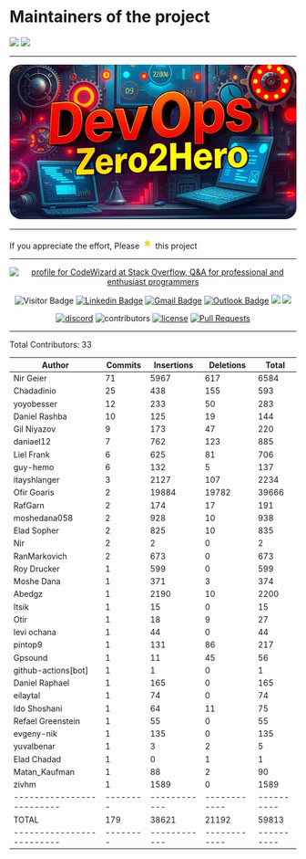 # Maintainers of the project

  <img src="https://img.shields.io/github/forks/nirgeier/DevOps-Zero2Hero?style=social">&nbsp;<img src="https://img.shields.io/github/stars/nirgeier/DevOps-Zero2Hero?style=social">

---

![](resources/images/cover-rounded.png)

---

If you appreciate the effort, Please <img src="https://raw.githubusercontent.com/nirgeier/labs-assets/main/assets/images/star.png" height="20px"> this project

---
<div align="center">
    <a href="https://stackoverflow.com/users/1755598/codewizard"><img src="https://stackoverflow.com/users/flair/1755598.png" height="50" alt="profile for CodeWizard at Stack Overflow, Q&amp;A for professional and enthusiast programmers" title="profile for CodeWizard at Stack Overflow, Q&amp;A for professional and enthusiast programmers"></a>
  
  ![Visitor Badge](https://visitor-badge.laobi.icu/badge?page_id=nirgeier)
  [![Linkedin Badge](https://img.shields.io/badge/-nirgeier-blue?style=flat&logo=Linkedin&logoColor=white&link=https://www.linkedin.com/in/nirgeier/)](https://www.linkedin.com/in/nirgeier/) 
  [![Gmail Badge](https://img.shields.io/badge/-nirgeier@gmail.com-fcc624?style=flat&logo=Gmail&logoColor=red&link=mailto:nirgeier@gmail.com)](mailto:nirgeier@gmail.com) [![Outlook Badge](https://img.shields.io/badge/-nirg@codewizard.co.il-fcc624?style=flat&logo=microsoftoutlook&logoColor=blue&link=mailto:nirg@codewizard.co.il)](mailto:nirg@codewizard.co.il) 
  <img src="https://img.shields.io/github/followers/nirgeier?style=social">
  <img src="https://img.shields.io/github/stars/nirgeier?style=social">
  
  <a href="https://discord.gg/U6xW23Ss"><img src="https://img.shields.io/badge/discord-7289da.svg?style=plastic&logo=discord" alt="discord" style="height: 20px;"></a>
  <img src="https://img.shields.io/github/contributors-anon/nirgeier/DevOps-Zero2Hero?color=yellow&style=plastic" alt="contributors" style="height: 20px;"></a>
  <a href="https://opensource.org/licenses/Apache-2.0"><img src="https://img.shields.io/badge/apache%202.0-blue.svg?style=plastic&label=license" alt="license" style="height: 20px;"></a>
  <a href="https://github.com/nirgeier/DevOps-Zero2Hero/pulls"><img src="https://img.shields.io/github/issues-pr/nirgeier/DevOps-Zero2Hero?style=plastic&logo=pr" alt="Pull Requests" style="height: 20px;"></a> 

</div>

---



Total Contributors: 33

|Author                   |Commits |Insertions  |Deletions   |     Total|
|-------------------------|--------|------------|------------|----------|
|Nir Geier                |      71|        5967|         617|      6584|
|Chadadinio               |      25|         438|         155|       593|
|yoyobesser               |      12|         233|          50|       283|
|Daniel Rashba            |      10|         125|          19|       144|
|Gil Niyazov              |       9|         173|          47|       220|
|daniael12                |       7|         762|         123|       885|
|Liel Frank               |       6|         625|          81|       706|
|guy-hemo                 |       6|         132|           5|       137|
|itayshlanger             |       3|        2127|         107|      2234|
|Ofir Goaris              |       2|       19884|       19782|     39666|
|RafGarn                  |       2|         174|          17|       191|
|moshedana058             |       2|         928|          10|       938|
|Elad Sopher              |       2|         825|          10|       835|
|Nir                      |       2|           2|           0|         2|
|RanMarkovich             |       2|         673|           0|       673|
|Roy Drucker              |       1|         599|           0|       599|
|Moshe Dana               |       1|         371|           3|       374|
|Abedgz                   |       1|        2190|          10|      2200|
|Itsik                    |       1|          15|           0|        15|
|Otir                     |       1|          18|           9|        27|
|levi ochana              |       1|          44|           0|        44|
|pintop9                  |       1|         131|          86|       217|
|Gpsound                  |       1|          11|          45|        56|
|github-actions[bot]      |       1|           1|           0|         1|
|Daniel Raphael           |       1|         165|           0|       165|
|eilaytal                 |       1|          74|           0|        74|
|Ido Shoshani             |       1|          64|          11|        75|
|Refael Greenstein        |       1|          55|           0|        55|
|evgeny-nik               |       1|         135|           0|       135|
|yuvalbenar               |       1|           3|           2|         5|
|Elad Chadad              |       1|           0|           1|         1|
|Matan_Kaufman            |       1|          88|           2|        90|
|zivhm                    |       1|        1589|           0|      1589|
|-------------------------|--------|------------|------------|----------|
|TOTAL                    |     179|       38621|       21192|     59813|
|-------------------------|--------|------------|------------|----------|

